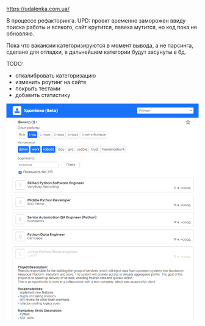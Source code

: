 https://udalenka.com.ua/

В процессе рефакторинга. 
UPD: проект временно заморожен ввиду поиска работы и всякого, сайт крутится, лавеха мутится, но код пока не обновляю.

Пока что вакансии категоризируются в момент вывода, а не парсинга, сделано для отладки, в дальнейшем категории будут засунуты в бд.

TODO:
- откалибровать категоризацию
- изменить роутинг на сайте
- покрыть тестами
- добавить статистику

![Screenshot](screenshot_desktop.png)
